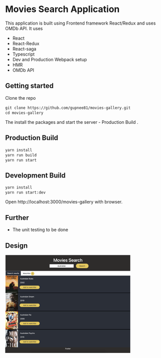 # Movies Search Application

This application is built using Frontend framework React/Redux and uses OMDb API. It uses

- React
- React-Redux
- React-saga
- Typescript
- Dev and Production Webpack setup
- HMR
- OMDb API 

## Getting started

Clone the repo

```
git clone https://github.com/gupnee81/movies-gallery.git
cd movies-gallery
```

The install the packages and start the server - Production Build .

## Production Build

```
yarn install
yarn run build
yarn run start
```

## Development Build

```
yarn install
yarn run start:dev
```

Open http://localhost:3000/movies-gallery with browser. 

## **Further**

- The unit testing to be done

## **Design**
<div align="left">
    <img src="/design.png" width="400px"</img> 
</div>
